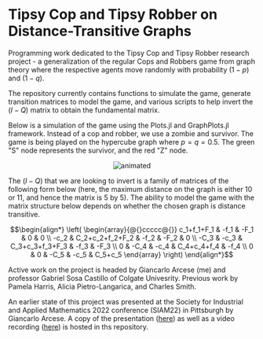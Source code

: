 # Tipsy Cop and Tipsy Robber on Distance-Transitive Graphs
 Programming work dedicated to the Tipsy Cop and Tipsy Robber research project - a generalization of the regular Cops and Robbers game from graph theory where the respective agents move randomly with probability $(1-p)$ and $(1-q)$. 

The repository currently contains functions to simulate the game, generate transition matrices to model the game, and various scripts to help invert the $(I-Q)$ matrix to obtain the fundamental matrix.

Below is a simulation of the game using the Plots.jl and GraphPlots.jl framework. Instead of a cop and robber, we use a zombie and survivor. The game is being played on the hypercube graph where $p = q = 0.5$. The green "S" node represents the survivor, and the red "Z" node.
<br />
<p align="center">
    <img src="https://github.com/Garcese/cops_and_robbers/blob/main/simulation.gif" alt="animated" />
</p>

The $(I-Q)$ that we are looking to invert is a family of matrices of the following form below (here, the maximum distance on the graph is either 10 or 11, and hence the matrix is 5 by 5). The ability to model the game with the matrix structure below depends on whether the chosen graph is distance transitive.

```math
\begin{align*}
    \left(
    \begin{array}{@{}ccccc@{}} 
    	c_1+f_1+F_1 & -f_1 & -F_1 & 0 & 0           \\
    	-c_2 & C_2+c_2+f_2+F_2 & -f_2 & -F_2 & 0    \\
    	-C_3 & -c_3 & C_3+c_3+f_3+F_3 & -f_3 & -F_3 \\
    	0 & -C_4 & -c_4 & C_4+c_4+f_4 & -f_4        \\
        0 & 0 & -C_5 & -c_5 & C_5+c_5
    \end{array}
    \right)    
\end{align*}
```

Active work on the project is headed by Giancarlo Arcese (me) and professor Gabriel Sosa Castillo of Colgate Univesrity. Previous work by Pamela Harris, Alicia Pietro-Langarica, and Charles Smith.

An earlier state of this project was presented at the Society for Industrial and Applied Mathematics 2022 conference (SIAM22) in Pittsburgh by Giancarlo Arcese. A copy of the presentation ([here](https://github.com/Garcese/cops_and_robbers/blob/main/siam22/Arcese%20Siam22.pdf)) as well as a video recording ([here](https://github.com/Garcese/cops_and_robbers/blob/main/siam22/Arcese_siam22_presentation.mov)) is hosted in ths repository.